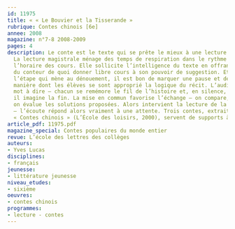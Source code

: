 ```yaml
---
id: 11975
title: « « Le Bouvier et la Tisserande » 
rubrique: Contes chinois [6e] 
annee: 2008
magazine: n°7-8 2008-2009
pages: 4
description: Le conte est le texte qui se prête le mieux à une lecture magistrale.
  La lecture magistrale ménage des temps de respiration dans le rythme imposé par
  l’horaire des cours. Elle sollicite l’intelligence du texte en offrant à la voix
  du conteur de quoi donner libre cours à son pouvoir de suggestion. Et quand arrive
  l’étape qui mène au dénouement, il est bon de marquer une pause et de vérifier la
  manière dont les élèves se sont approprié la logique du récit. L’auditoire a son
  mot à dire – chacun se remémore le fil de l’histoire et, en silence, note comment
  il imagine la fin. La mise en commun favorise l’échange – on compare, on élimine,
  on évalue les solutions proposées. Alors intervient la lecture de la fin du récit
  – l’écoute répond alors vraiment à une attente. Trois contes, extraits du recueil
  « Contes chinois » (L’École des loisirs, 2000), servent de supports à cette démarche. 
article_pdf: 11975.pdf
magazine_special: Contes populaires du monde entier
revue: L’école des lettres des collèges
auteurs:
- Yves Lucas
disciplines:
- français
jeunesse:
- littérature jeunesse
niveau_etudes:
- sixième
oeuvres:
- contes chinois
programmes:
- lecture - contes
---
```

